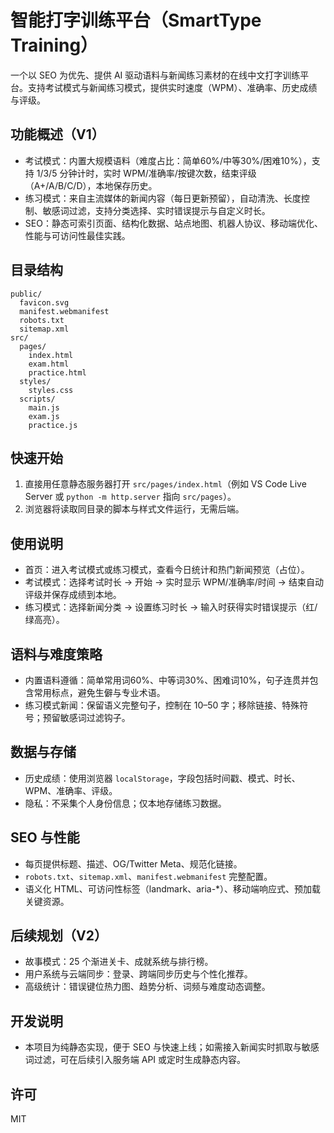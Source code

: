 # 智能打字训练平台（SmartType Training）

一个以 SEO 为优先、提供 AI 驱动语料与新闻练习素材的在线中文打字训练平台。支持考试模式与新闻练习模式，提供实时速度（WPM）、准确率、历史成绩与评级。

## 功能概述（V1）
- 考试模式：内置大规模语料（难度占比：简单60%/中等30%/困难10%），支持 1/3/5 分钟计时，实时 WPM/准确率/按键次数，结束评级（A+/A/B/C/D），本地保存历史。
- 练习模式：来自主流媒体的新闻内容（每日更新预留），自动清洗、长度控制、敏感词过滤，支持分类选择、实时错误提示与自定义时长。
- SEO：静态可索引页面、结构化数据、站点地图、机器人协议、移动端优化、性能与可访问性最佳实践。

## 目录结构
```
public/
  favicon.svg
  manifest.webmanifest
  robots.txt
  sitemap.xml
src/
  pages/
    index.html
    exam.html
    practice.html
  styles/
    styles.css
  scripts/
    main.js
    exam.js
    practice.js
```

## 快速开始
1. 直接用任意静态服务器打开 `src/pages/index.html`（例如 VS Code Live Server 或 `python -m http.server` 指向 `src/pages`）。
2. 浏览器将读取同目录的脚本与样式文件运行，无需后端。

## 使用说明
- 首页：进入考试模式或练习模式，查看今日统计和热门新闻预览（占位）。
- 考试模式：选择考试时长 → 开始 → 实时显示 WPM/准确率/时间 → 结束自动评级并保存成绩到本地。
- 练习模式：选择新闻分类 → 设置练习时长 → 输入时获得实时错误提示（红/绿高亮）。

## 语料与难度策略
- 内置语料遵循：简单常用词60%、中等词30%、困难词10%，句子连贯并包含常用标点，避免生僻与专业术语。
- 练习模式新闻：保留语义完整句子，控制在 10–50 字；移除链接、特殊符号；预留敏感词过滤钩子。

## 数据与存储
- 历史成绩：使用浏览器 `localStorage`，字段包括时间戳、模式、时长、WPM、准确率、评级。
- 隐私：不采集个人身份信息；仅本地存储练习数据。

## SEO 与性能
- 每页提供标题、描述、OG/Twitter Meta、规范化链接。
- `robots.txt`、`sitemap.xml`、`manifest.webmanifest` 完整配置。
- 语义化 HTML、可访问性标签（landmark、aria-*）、移动端响应式、预加载关键资源。

## 后续规划（V2）
- 故事模式：25 个渐进关卡、成就系统与排行榜。
- 用户系统与云端同步：登录、跨端同步历史与个性化推荐。
- 高级统计：错误键位热力图、趋势分析、词频与难度动态调整。

## 开发说明
- 本项目为纯静态实现，便于 SEO 与快速上线；如需接入新闻实时抓取与敏感词过滤，可在后续引入服务端 API 或定时生成静态内容。

## 许可
MIT
